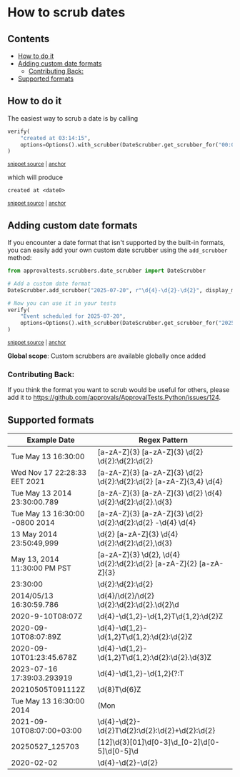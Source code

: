 # How to scrub dates

<!-- toc -->
## Contents

  * [How to do it](#how-to-do-it)
  * [Adding custom date formats](#adding-custom-date-formats)
    * [Contributing Back:](#contributing-back)
  * [Supported formats](#supported-formats)<!-- endToc -->

## How to do it

The easiest way to scrub a date is by calling 
<!-- snippet: scrub-date-example -->
<a id='snippet-scrub-date-example'></a>
```py
verify(
    "created at 03:14:15",
    options=Options().with_scrubber(DateScrubber.get_scrubber_for("00:00:00")),
)
```
<sup><a href='/tests/scrubbers/test_date_scrubber.py#L39-L44' title='Snippet source file'>snippet source</a> | <a href='#snippet-scrub-date-example' title='Start of snippet'>anchor</a></sup>
<!-- endSnippet -->

which will produce

<!-- snippet: test_date_scrubber.test_supported_format_example.approved.txt -->
<a id='snippet-test_date_scrubber.test_supported_format_example.approved.txt'></a>
```txt
created at <date0>
```
<sup><a href='/tests/scrubbers/test_date_scrubber.test_supported_format_example.approved.txt#L1-L1' title='Snippet source file'>snippet source</a> | <a href='#snippet-test_date_scrubber.test_supported_format_example.approved.txt' title='Start of snippet'>anchor</a></sup>
<!-- endSnippet -->

## Adding custom date formats

If you encounter a date format that isn't supported by the built-in formats, you can easily add your own custom date scrubber using the `add_scrubber` method:

<!-- snippet: custom_date_format_example -->
<a id='snippet-custom_date_format_example'></a>
```py
from approvaltests.scrubbers.date_scrubber import DateScrubber

# Add a custom date format
DateScrubber.add_scrubber("2025-07-20", r"\d{4}-\d{2}-\d{2}", display_message=False)

# Now you can use it in your tests
verify(
    "Event scheduled for 2025-07-20",
    options=Options().with_scrubber(DateScrubber.get_scrubber_for("2025-07-20")),
)
```
<sup><a href='/tests/scrubbers/test_date_scrubber.py#L93-L104' title='Snippet source file'>snippet source</a> | <a href='#snippet-custom_date_format_example' title='Start of snippet'>anchor</a></sup>
<!-- endSnippet -->
**Global scope**: Custom scrubbers are available globally once added

### Contributing Back:

If you think the format you want to scrub would be useful for others, please add it to https://github.com/approvals/ApprovalTests.Python/issues/124.


## Supported formats

<!-- include: test_date_scrubber.test_supported_formats_as_table.approved.md -->
| Example Date | Regex Pattern |
| --- | --- |
| Tue May 13 16:30:00 | [a-zA-Z]{3} [a-zA-Z]{3} \d{2} \d{2}:\d{2}:\d{2} |
| Wed Nov 17 22:28:33 EET 2021 | [a-zA-Z]{3} [a-zA-Z]{3} \d{2} \d{2}:\d{2}:\d{2} [a-zA-Z]{3,4} \d{4} |
| Tue May 13 2014 23:30:00.789 | [a-zA-Z]{3} [a-zA-Z]{3} \d{2} \d{4} \d{2}:\d{2}:\d{2}.\d{3} |
| Tue May 13 16:30:00 -0800 2014 | [a-zA-Z]{3} [a-zA-Z]{3} \d{2} \d{2}:\d{2}:\d{2} -\d{4} \d{4} |
| 13 May 2014 23:50:49,999 | \d{2} [a-zA-Z]{3} \d{4} \d{2}:\d{2}:\d{2},\d{3} |
| May 13, 2014 11:30:00 PM PST | [a-zA-Z]{3} \d{2}, \d{4} \d{2}:\d{2}:\d{2} [a-zA-Z]{2} [a-zA-Z]{3} |
| 23:30:00 | \d{2}:\d{2}:\d{2} |
| 2014/05/13 16:30:59.786 | \d{4}/\d{2}/\d{2} \d{2}:\d{2}:\d{2}.\d{2}\d |
| 2020-9-10T08:07Z | \d{4}-\d{1,2}-\d{1,2}T\d{1,2}:\d{2}Z |
| 2020-09-10T08:07:89Z | \d{4}-\d{1,2}-\d{1,2}T\d{1,2}:\d{2}:\d{2}Z |
| 2020-09-10T01:23:45.678Z | \d{4}-\d{1,2}-\d{1,2}T\d{1,2}:\d{2}\:\d{2}\.\d{3}Z |
| 2023-07-16 17:39:03.293919 | \d{4}-\d{1,2}-\d{1,2}(?:T| )\d{1,2}:\d{2}:\d{2}\.\d{6} |
| 20210505T091112Z | \d{8}T\d{6}Z |
| Tue May 13 16:30:00 2014 | (Mon|Tue|Wed|Thu|Fri|Sat|Sun)\s(Jan|Feb|Mar|Apr|May|Jun|Jul|Aug|Sep|Oct|Nov|Dec)\s([0-3]?\d)\s([0-1]\d:[0-5]\d:[0-5]\d)\s(\d{4}) |
| 2021-09-10T08:07:00+03:00 | \d{4}-\d{2}-\d{2}T\d{2}:\d{2}:\d{2}\+\d{2}:\d{2} |
| 20250527_125703 | [12]\d{3}[01]\d[0-3]\d_[0-2]\d[0-5]\d[0-5]\d |
| 2020-02-02 | \d{4}-\d{2}-\d{2} |
<!-- endInclude -->
